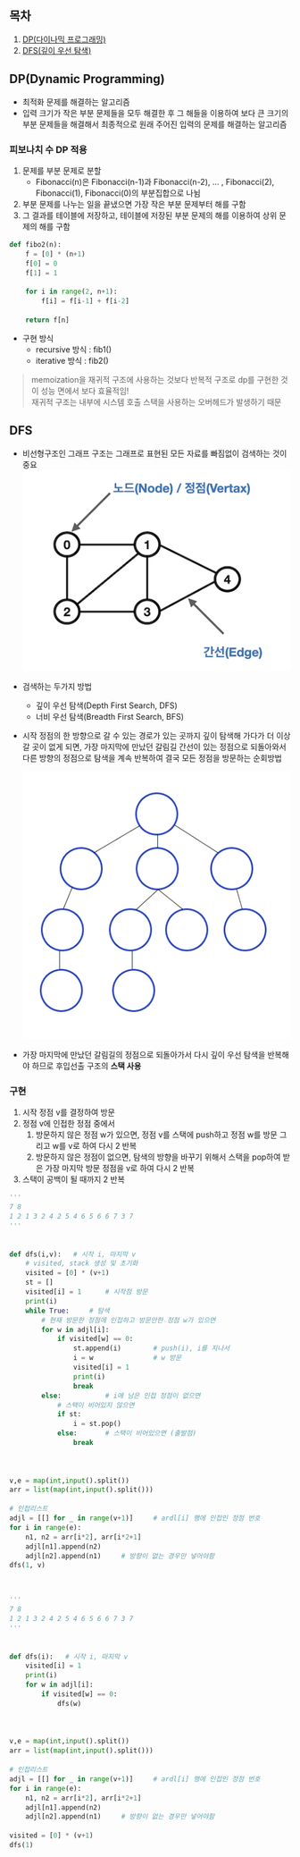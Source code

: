 ## 목차
1. [DP(다이나믹 프로그래밍)](#dpdynamic-programming)
2. [DFS(깊이 우선 탐색)](#dfs)



## DP(Dynamic Programming)
- 최적화 문제를 해결하는 알고리즘
- 입력 크기가 작은 부분 문제들을 모두 해결한 후 그 해들을 이용하여 보다 큰 크기의 부분 문제들을 해결해서 최종적으로 원래 주어진 입력의 문제를 해결하는 알고리즘


### 피보나치 수 DP 적용

1. 문제를 부분 문제로 분할
    - Fibonacci(n)은 Fibonacci(n-1)과 Fibonacci(n-2), … , Fibonacci(2), Fibonacci(1), Fibonacci(0)의 부분집합으로 나뉨
2. 부분 문제를 나누는 일을 끝냈으면 가장 작은 부분 문제부터 해를 구함
3. 그 결과를 테이블에 저장하고, 테이블에 저장된 부분 문제의 해를 이용하여 상위 문제의 해를 구함


```python
def fibo2(n):
    f = [0] * (n+1)
    f[0] = 0
    f[1] = 1
    
    for i in range(2, n+1):
        f[i] = f[i-1] + f[i-2]
        
    return f[n]
```

- 구현 방식
    - recursive 방식 : fib1()
    - iterative 방식 : fib2()
> memoization을 재귀적 구조에 사용하는 것보다 반복적 구조로 dp를 구현한 것이 성능 면에서 보다 효율적임!<br>
재귀적 구조는 내부에 시스템 호출 스택을 사용하는 오버헤드가 발생하기 때문





## DFS

- 비선형구조인 그래프 구조는 그래프로 표현된 모든 자료를 빠짐없이 검색하는 것이 중요
    ![graph](./asset/graph.png)
- 검색하는 두가지 방법
    - 깊이 우선 탐색(Depth First Search, DFS)
    - 너비 우선 탐색(Breadth First Search, BFS)

- 시작 정점의 한 방향으로 갈 수 있는 경로가 있는 곳까지 깊이 탐색해 가다가 더 이상 갈 곳이 없게 되면, 가장 마지막에 만났던 갈림길 간선이 있는 정점으로 되돌아와서 다른 방향의 정점으로 탐색을 계속 반복하여 결국 모든 정점을 방문하는 순회방법
    
    ![image (1).gif](./asset/dfs.gif)
    
- 가장 마지막에 만났던 갈림길의 정점으로 되돌아가서 다시 깊이 우선 탐색을 반복해야 하므로 후입선출 구조의 **스택 사용**

### 구현

1. 시작 정점 v를 결정하여 방문
2. 정점 v에 인접한 정점 중에서
    1. 방문하지 않은 정점 w가 있으면, 정점 v를 스택에 push하고 정점 w를 방문
    그리고 w를 v로 하여 다시 2 반복
    2. 방문하지 않은 정점이 없으면, 탐색의 방향을 바꾸기 위해서 스택을 pop하여 받은 가장 마지막 방문 정점을 v로 하여 다시 2 반복
3. 스택이 공백이 될 때까지 2 반복

```py
'''
7 8
1 2 1 3 2 4 2 5 4 6 5 6 6 7 3 7
'''


def dfs(i,v):   # 시작 i, 마지막 v
    # visited, stack 생성 및 초기화
    visited = [0] * (v+1)
    st = []
    visited[i] = 1      # 시작점 방문
    print(i)
    while True:     # 탐색
        # 현재 방문한 정점에 인접하고 방문안한 정점 w가 있으면
        for w in adjl[i]:
            if visited[w] == 0:
                st.append(i)        # push(i), i를 지나서
                i = w               # w 방문
                visited[i] = 1
                print(i)
                break
        else:           # i에 남은 인접 정점이 없으면
            # 스택이 비어있지 않으면
            if st:
                i = st.pop()
            else:       # 스택이 비어있으면 (출발점)
                break



v,e = map(int,input().split())
arr = list(map(int,input().split()))

# 인접리스트
adjl = [[] for _ in range(v+1)]     # ardl[i] 행에 인접인 정점 번호
for i in range(e):
    n1, n2 = arr[i*2], arr[i*2+1]
    adjl[n1].append(n2)
    adjl[n2].append(n1)     # 방향이 없는 경우만 넣어야함
dfs(1, v)
```
<br>

```py
'''
7 8
1 2 1 3 2 4 2 5 4 6 5 6 6 7 3 7
'''


def dfs(i):   # 시작 i, 마지막 v
    visited[i] = 1
    print(i)
    for w in adjl[i]:
        if visited[w] == 0:
            dfs(w)



v,e = map(int,input().split())
arr = list(map(int,input().split()))

# 인접리스트
adjl = [[] for _ in range(v+1)]     # ardl[i] 행에 인접인 정점 번호
for i in range(e):
    n1, n2 = arr[i*2], arr[i*2+1]
    adjl[n1].append(n2)
    adjl[n2].append(n1)     # 방향이 없는 경우만 넣어야함

visited = [0] * (v+1)
dfs(1)
```